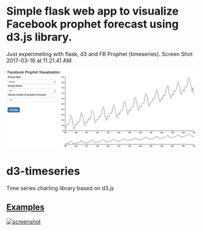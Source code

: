 # Simple flask web app to visualize Facebook prophet forecast using d3.js library.

Just experimeting with flask, d3 and FB Prophet (timeseries).
Screen Shot 2017-03-16 at 11.21.41 AM

![screenshot](img.png)

# d3-timeseries
Time series charting library based on d3.js

## [Examples](http://mcaule.github.io/d3-timeseries/)

[
![screenshot](http://mcaule.github.io/d3-timeseries/img/d3-timeseries_screenshot1.png)
](http://mcaule.github.io/d3-timeseries/)
